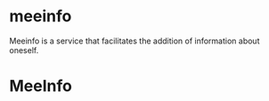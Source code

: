 # meeinfo
Meeinfo is a service that facilitates the addition of information about oneself.
# MeeInfo
